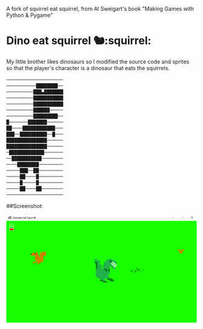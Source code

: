 A fork of squirrel eat squirrel, from Al Sweigart's book "Making Games with Python & Pygame"

Dino eat squirrel 🐿:squirrel:
===================================

My little brother likes dinosaurs so I modified the source code and sprites
so that the player's character is a dinosaur that eats the squirrels.

```
─────────────────────
───────────████████──
──────────███▄███████
──────────███████████
──────────███████████
──────────██████─────
──────────█████████──
█───────███████──────
██────████████████───
███──██████████──█───
███████████████──────
███████████████──────
─█████████████───────
──███████████────────
────████████─────────
─────███──██─────────
─────██────█─────────
─────█─────█─────────
─────██────██────────
─────────────────────
```


##Screenshot:

![screen](/screenshot.png)
